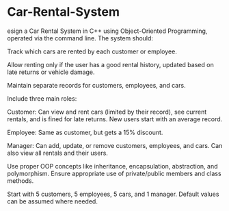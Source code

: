 # Car-Rental-System
esign a Car Rental System in C++ using Object-Oriented Programming, operated via the command line. The system should:

Track which cars are rented by each customer or employee.

Allow renting only if the user has a good rental history, updated based on late returns or vehicle damage.

Maintain separate records for customers, employees, and cars.

Include three main roles:

Customer: Can view and rent cars (limited by their record), see current rentals, and is fined for late returns. New users start with an average record.

Employee: Same as customer, but gets a 15% discount.

Manager: Can add, update, or remove customers, employees, and cars. Can also view all rentals and their users.

Use proper OOP concepts like inheritance, encapsulation, abstraction, and polymorphism. Ensure appropriate use of private/public members and class methods.

Start with 5 customers, 5 employees, 5 cars, and 1 manager. Default values can be assumed where needed.

